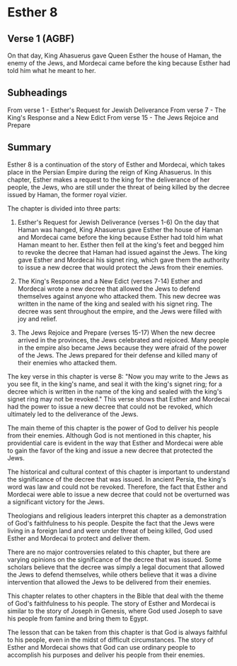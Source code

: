 # Esther 8

## Verse 1 (AGBF)

On that day, King Ahasuerus gave Queen Esther the house of Haman, the enemy of the Jews, and Mordecai came before the king because Esther had told him what he meant to her.

## Subheadings

From verse 1 - Esther's Request for Jewish Deliverance
From verse 7 - The King's Response and a New Edict
From verse 15 - The Jews Rejoice and Prepare

## Summary

Esther 8 is a continuation of the story of Esther and Mordecai, which takes place in the Persian Empire during the reign of King Ahasuerus. In this chapter, Esther makes a request to the king for the deliverance of her people, the Jews, who are still under the threat of being killed by the decree issued by Haman, the former royal vizier. 

The chapter is divided into three parts:

1. Esther's Request for Jewish Deliverance (verses 1-6)
On the day that Haman was hanged, King Ahasuerus gave Esther the house of Haman and Mordecai came before the king because Esther had told him what Haman meant to her. Esther then fell at the king's feet and begged him to revoke the decree that Haman had issued against the Jews. The king gave Esther and Mordecai his signet ring, which gave them the authority to issue a new decree that would protect the Jews from their enemies.

2. The King's Response and a New Edict (verses 7-14)
Esther and Mordecai wrote a new decree that allowed the Jews to defend themselves against anyone who attacked them. This new decree was written in the name of the king and sealed with his signet ring. The decree was sent throughout the empire, and the Jews were filled with joy and relief.

3. The Jews Rejoice and Prepare (verses 15-17)
When the new decree arrived in the provinces, the Jews celebrated and rejoiced. Many people in the empire also became Jews because they were afraid of the power of the Jews. The Jews prepared for their defense and killed many of their enemies who attacked them. 

The key verse in this chapter is verse 8: "Now you may write to the Jews as you see fit, in the king's name, and seal it with the king's signet ring; for a decree which is written in the name of the king and sealed with the king's signet ring may not be revoked." This verse shows that Esther and Mordecai had the power to issue a new decree that could not be revoked, which ultimately led to the deliverance of the Jews.

The main theme of this chapter is the power of God to deliver his people from their enemies. Although God is not mentioned in this chapter, his providential care is evident in the way that Esther and Mordecai were able to gain the favor of the king and issue a new decree that protected the Jews.

The historical and cultural context of this chapter is important to understand the significance of the decree that was issued. In ancient Persia, the king's word was law and could not be revoked. Therefore, the fact that Esther and Mordecai were able to issue a new decree that could not be overturned was a significant victory for the Jews.

Theologians and religious leaders interpret this chapter as a demonstration of God's faithfulness to his people. Despite the fact that the Jews were living in a foreign land and were under threat of being killed, God used Esther and Mordecai to protect and deliver them.

There are no major controversies related to this chapter, but there are varying opinions on the significance of the decree that was issued. Some scholars believe that the decree was simply a legal document that allowed the Jews to defend themselves, while others believe that it was a divine intervention that allowed the Jews to be delivered from their enemies.

This chapter relates to other chapters in the Bible that deal with the theme of God's faithfulness to his people. The story of Esther and Mordecai is similar to the story of Joseph in Genesis, where God used Joseph to save his people from famine and bring them to Egypt.

The lesson that can be taken from this chapter is that God is always faithful to his people, even in the midst of difficult circumstances. The story of Esther and Mordecai shows that God can use ordinary people to accomplish his purposes and deliver his people from their enemies.